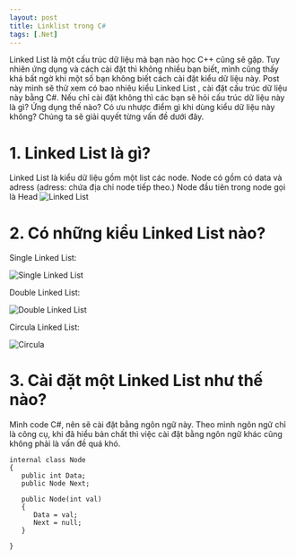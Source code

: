 ```yaml
---
layout: post
title: Linklist trong C#
tags: [.Net]
---
```


Linked List là một cấu trúc dữ liệu mà bạn nào học C++ cũng sẽ gặp. Tuy nhiên ứng dụng và cách cài đặt thì không nhiều bạn biết, mình cũng thấy
khá bất ngờ khi một số bạn không biết cách cài đặt kiểu dữ liệu này. Post này mình sẽ thử xem có bao nhiêu kiểu Linked List ,
cài đặt cấu trúc dữ liệu này bằng C#. Nếu chỉ cài đặt không thì các bạn sẽ hỏi cấu trúc dữ liệu này là gì? Ứng dụng thế nào? Có ưu nhược
điểm gì khi dùng kiểu dữ liệu này không? Chúng ta sẽ giải quyết từng vấn đề dưới đây.

# 1. Linked List là gì?
Linked List là kiểu dữ liệu gồm một list các node. Node có gồm có data và adress (adress: chứa địa chỉ node tiếp theo.)
Node đầu tiên trong node gọi là Head
![Linked List](https://csharpcorner-mindcrackerinc.netdna-ssl.com/article/linked-list-implementation-in-c-sharp/Images/LL_1.png "Linked List")

# 2. Có những kiểu Linked List nào?

Single Linked List:

![Single Linked List](https://csharpcorner-mindcrackerinc.netdna-ssl.com/article/linked-list-implementation-in-c-sharp/Images/LL_2.png "Single Linked List")

Double Linked List: 

![Double Linked List](https://csharpcorner-mindcrackerinc.netdna-ssl.com/article/linked-list-implementation-in-c-sharp/Images/LL_4.png "Double Linked List")

Circula Linked List:

![Circula](https://csharpcorner-mindcrackerinc.netdna-ssl.com/article/linked-list-implementation-in-c-sharp/Images/LL3.png "Circula")


# 3. Cài đặt một Linked List như thế nào? 

Mình code C#, nên sẽ cài đặt bằng ngôn ngữ này. Theo mình ngôn ngữ chỉ là công cụ, khi đã hiểu bản chất thì việc cài đặt bằng ngôn ngữ khác cũng không phải là vấn đề quá khó.

~~~~
internal class Node
{
   public int Data;
   public Node Next;
   
   public Node(int val)
   {
      Data = val;
      Next = null;
   }

}
~~~~


